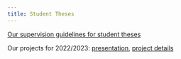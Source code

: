 ```yaml
---
title: Student Theses
---
```


[Our supervision guidelines for student theses](https://kai.cs.vu.nl/theses/supervision_guidlines)

Our projects for 2022/2023: [presentation](https://docs.google.com/presentation/d/11cf3WLBuwsWP_kl_9hOB3kMP5IIL9sutUnxZ3ksGPGw/edit#slide=id.g14c07a2d7e4_0_43), [project details](https://docs.google.com/document/d/1KDUisyCfDBeXiItsJsOK_o_HJTZi4MDZhajSnMKY3cE/edit#heading=h.7xchgz6h00u3)
